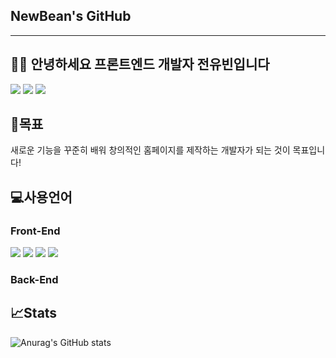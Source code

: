 ## NewBean's GitHub
---

## 🧑‍💻 안녕하세요 프론트엔드 개발자 전유빈입니다 
<a href="https://newbean0312.github.io/portfolio/)" target="_blank"><img src="https://img.shields.io/badge/Portfolio_WebSite-784b08?style=flat&logo=microdotblog&logoColor=ffffff"/></a>
<a href="https://newbean-j.tistory.com/" target="_blank"><img src="https://img.shields.io/badge/Tistory_Blog-d64934?style=flat&logo=tistory&logoColor=ffffff"/></a>
<a href="#none" target="_blank"><img src="https://img.shields.io/badge/newbean0312@gmail.com-32a85c?style=flat&logo=Gmail&logoColor=ffffff"/></a>

## 📃목표 
새로운 기능을 꾸준히 배워 창의적인 홈페이지를 제작하는 개발자가 되는 것이 목표입니다!

## 💻사용언어 
### Front-End
<a href="#none"><img src="https://img.shields.io/badge/Portfolio_WebSite-E34F26?style=flat&logo=html5&logoColor=ffffff"/></a>
<a href="#none"><img src="https://img.shields.io/badge/Portfolio_WebSite-1572B6?style=flat&logo=css3&logoColor=ffffff"/></a>
<a href="#none"><img src="https://img.shields.io/badge/Portfolio_WebSite-F7DF1E?style=flat&logo=javascript&logoColor=ffffff"/></a>
<a href="#none"><img src="https://img.shields.io/badge/Portfolio_WebSite-61DAFB?style=flat&logo=react&logoColor=ffffff"/></a>

### Back-End

## 📈Stats
![Anurag's GitHub stats](https://github-readme-stats.vercel.app/api?username=NewBean0312&show_icons=true&theme=radical)

